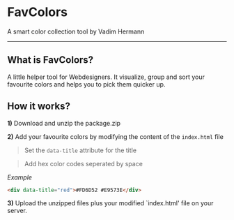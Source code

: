# FavColors

A smart color collection tool by Vadim Hermann

---

## What is FavColors?
A little helper tool for Webdesigners. It visualize, group and sort your favourite colors and helps you to pick them quicker up.


## How it works?
**1)** Download and unzip the package.zip

**2)** Add your favourite colors by modifying the content of the `index.html` file

> Set the `data-title` attribute for the title

> Add hex color codes seperated by space

*Example* 
```html
<div data-title="red">#FD6D52 #E9573E</div>
````

**3)** Upload the unzipped files plus your modified `index.html' file on your server.